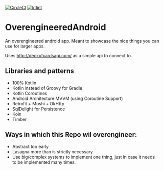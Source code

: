 
[![CircleCI](https://circleci.com/gh/JacquesSmuts/OverengineeredAndroid.svg?style=svg)](https://circleci.com/gh/JacquesSmuts/OverengineeredAndroid) [![ktlint](https://img.shields.io/badge/code%20style-%E2%9D%A4-FF4081.svg)](https://ktlint.github.io/)

# OverengineeredAndroid
An overengineered android app. Meant to showcase the nice things you can use for larger apps. 

Uses http://deckofcardsapi.com/ as a simple api to connect to.

## Libraries and patterns

- 100% Kotlin
- Kotlin instead of Groovy for Gradle
- Kotlin Coroutines
- Android Architecture MVVM (using Coroutine Support)
- Retrofit + Moshi + OkHttp
- SqlDelight for Persistence
- Koin
- Timber

## Ways in which this Repo wil overengineer:

- Abstract too early
- Lasagna more than is strictly necessary
- Use big/complex systems to implement one thing, just in case it needs to be implemented many times.
